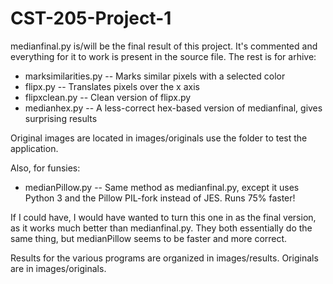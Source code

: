 # CST-205-Project-1
medianfinal.py is/will be the final result of this project. It's commented and everything for it to work is present in the source file. The rest is for arhive:

* marksimilarities.py -- Marks similar pixels with a selected color
* flipx.py -- Translates pixels over the x axis
* flipxclean.py -- Clean version of flipx.py
* medianhex.py -- A less-correct hex-based version of medianfinal, gives surprising results

Original images are located in images/originals use the folder to test the application.

Also, for funsies:

* medianPillow.py -- Same method as medianfinal.py, except it uses Python 3 and the Pillow PIL-fork instead of JES. Runs 75% faster!

If I could have, I would have wanted to turn this one in as the final version, as it works much better than medianfinal.py. They both essentially do the same thing, but medianPillow seems to be faster and more correct.

Results for the various programs are organized in images/results. Originals are in images/originals.